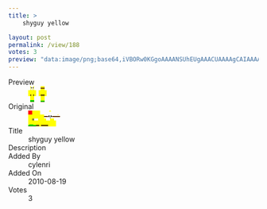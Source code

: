 ```yaml
---
title: >
    shyguy yellow

layout: post
permalink: /view/188
votes: 3
preview: "data:image/png;base64,iVBORw0KGgoAAAANSUhEUgAAACUAAAAgCAIAAAAaMSbnAAAABnRSTlMA/wD/AP5AXyvrAAABAUlEQVRIie2VMRbBQBCG/1l0Nj03UNBoXUPpOi6idAO1VsMdOACN58koIsnuZpfJC6HYr9pM/sk/s9lMiDlFiQIAsBEhAICpeYEKxMv0buUeg3M/IoBzy8/gVMQAqc4zqBQBZLfbFLs/ZtWxy1FI7yzscDH2x1eHkB+QZlvN7vpTkHlezueLV6R1X/a09+fFUmidXHOKtdaJzEwEVb+H0+lYXA8GQ6fAl7zvj7j263G8Qx5+6qmbE/2iX/Qrseb1bAgA632viMwnNwDbIyRk6VXM9Lb7a3ueeea1wCNEzf9RC0S/6PfPftY8o51fxNPv+DVEUu5P93O5GflVsv2UpD8AbDRQf0DSeiAAAAAASUVORK5CYII="
---
```

<dl class="side-by-side">
<dt>Preview</dt>
<dd>
    <img class="preview" src="data:image/png;base64,iVBORw0KGgoAAAANSUhEUgAAACUAAAAgCAIAAAAaMSbnAAAABnRSTlMA/wD/AP5AXyvrAAABAUlEQVRIie2VMRbBQBCG/1l0Nj03UNBoXUPpOi6idAO1VsMdOACN58koIsnuZpfJC6HYr9pM/sk/s9lMiDlFiQIAsBEhAICpeYEKxMv0buUeg3M/IoBzy8/gVMQAqc4zqBQBZLfbFLs/ZtWxy1FI7yzscDH2x1eHkB+QZlvN7vpTkHlezueLV6R1X/a09+fFUmidXHOKtdaJzEwEVb+H0+lYXA8GQ6fAl7zvj7j263G8Qx5+6qmbE/2iX/Qrseb1bAgA632viMwnNwDbIyRk6VXM9Lb7a3ueeea1wCNEzf9RC0S/6PfPftY8o51fxNPv+DVEUu5P93O5GflVsv2UpD8AbDRQf0DSeiAAAAAASUVORK5CYII=">
</dd>
<dt>Original</dt>
<dd>
    <img class="preview" src="data:image/png;base64,iVBORw0KGgoAAAANSUhEUgAAAEAAAAAgCAYAAACinX6EAAAA2klEQVR42u3W0QnDIBAG4MtDh+gIhW7QVTpPpuscvvjmALmQpjZGWo9iLuXiL/ygkEjuw6jERFwM14U2bBpzkhUANVhLK0ClAQAAAABA2wBcX+QeQJy1ze4RFgCeFQ/DkgoEcyvgVSh3Hb0Bpn50MQ9wv5YTC84B4lh6X4oJgHmvXgDSsXkAaYWGELiUJk4B7z3HTJ+c9Ns5Bp1znGa3e0DfX1bRBq2dHwAAAICtTfDvmywAAAAAAAAAAABgepRzWACpcCm38+c4f1rl23NSAKANkN/1f431X2AEVc37dJq2/9IAAAAASUVORK5CYII=">
</dd>
<dt>Title</dt>
<dd>shyguy yellow</dd>
<dt>Description</dt>
<dd></dd>
<dt>Added By</dt>
<dd>cylenri</dd>
<dt>Added On</dt>
<dd>2010-08-19</dd>
<dt>Votes</dt>
<dd>3</dd>
</dl>

